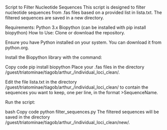 
Script to Filter Nucleotide Sequences
This script is designed to filter nucleotide sequences from .fas files based on a provided list in lista.txt. The filtered sequences are saved in a new directory.

Requirements:
Python 3.x
Biopython (can be installed with pip install biopython)
How to Use:
Clone or download the repository.

Ensure you have Python installed on your system. You can download it from python.org.

Install the Biopython library with the command:

Copy code
pip install biopython
Place your .fas files in the directory /guest/triatominae/tiagob/arthur_/individual_loci_clean/.

Edit the file lista.txt in the directory /guest/triatominae/tiagob/arthur_/individual_loci_clean/ to contain the sequences you want to keep, one per line, in the format >SequenceName.

Run the script:

bash
Copy code
python filter_sequences.py
The filtered sequences will be saved in the directory /guest/triatominae/tiagob/arthur_/individual_loci_clean/new/.






